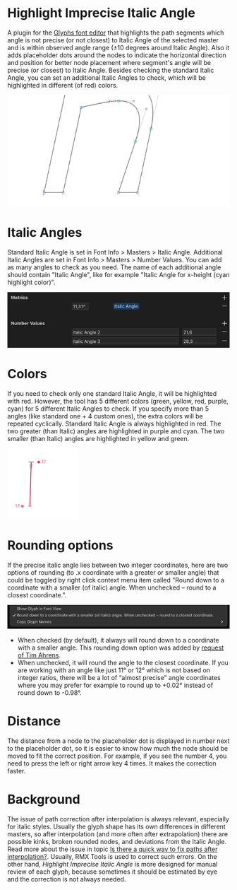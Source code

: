 # Highlight Imprecise Italic Angle

A plugin for the [Glyphs font editor](http://glyphsapp.com/) that highlights the path segments which angle is not precise (or not closest) to Italic Angle of the selected master and is within observed angle range (±10 degrees around Italic Angle). Also it adds placeholder dots around the nodes to indicate the horizontal direction and position for better node placement where segment's angle will be precise (or closest) to Italic Angle. Besides checking the standard Italic Angle, you can set an additional Italic Angles to check, which will be highlighted in different (of red) colors.

![](PreviewAnimation.gif)

# Italic Angles

Standard Italic Angle is set in Font Info > Masters > Italic Angle. Additional Italic Angles are set in Font Info > Masters > Number Values. You can add as many angles to check as you need. The name of each additional angle should contain "Italic Angle", like for example "Italic Angle for x-height (cyan highlight color)".

![](PreviewAngles.png)

# Colors

If you need to check only one standard Italic Angle, it will be highlighted with red. However, the tool has 5 different colors (green, yellow, red, purple, cyan) for 5 different Italic Angles to check. If you specify more than 5 angles (like standard one + 4 custom ones), the extra colors will be repeated cyclically. Standard Italic Angle is always highlighted in red. The two greater (than Italic) angles are highlighted in purple and cyan. The two smaller (than Italic) angles are highlighted in yellow and green.

![](PreviewColors.gif)

# Rounding options

If the precise italic angle lies between two integer coordinates, here are two options of rounding (to .x coordinate with a greater or smaller angle) that could be toggled by right click context menu item called "Round down to a coordinate with a smaller (of italic) angle. When unchecked – round to a closest coordinate.".

![](PreviewRounding.png)

- When checked (by default), it always will round down to a coordinate with a smaller angle. This rounding down option was added by [request of Tim Ahrens](https://forum.glyphsapp.com/t/highlight-imprecise-italic-angle-reporter-plugin/33688/5).
- When unchecked, it will round the angle to the closest coordinate. If you are working with an angle like just 11° or 12° which is not based on integer ratios, there will be a lot of “almost precise” angle coordinates where you may prefer for example to round up to +0.02° instead of round down to -0.98°.

# Distance

The distance from a node to the placeholder dot is displayed in number next to the placeholder dot, so it is easier to know how much the node should be moved to fit the correct position. For example, if you see the number 4, you need to press the left or right arrow key 4 times. It makes the correction faster.

# Background

The issue of path correction after interpolation is always relevant, especially for italic styles. Usually the glyph shape has its own differences in different masters, so after interpolation (and more often after extrapolation) there are possible kinks, broken rounded nodes, and deviations from the Italic Angle. Read more about the issue in topic [Is there a quick way to fix paths after interpolation?](https://forum.glyphsapp.com/t/is-there-a-quick-way-to-fix-paths-after-interpolation/3311). Usually, RMX Tools is used to correct such errors. On the other hand, *Highlight Imprecise Italic Angle* is more designed for manual review of each glyph, because sometimes it should be estimated by eye and the correction is not always needed.
